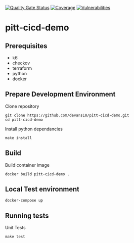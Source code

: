 [![Quality Gate Status](https://sonarcloud.io/api/project_badges/measure?project=devans10_pitt-cicd-demo&metric=alert_status)](https://sonarcloud.io/summary/new_code?id=devans10_pitt-cicd-demo) [![Coverage](https://sonarcloud.io/api/project_badges/measure?project=devans10_pitt-cicd-demo&metric=coverage)](https://sonarcloud.io/summary/new_code?id=devans10_pitt-cicd-demo) [![Vulnerabilities](https://sonarcloud.io/api/project_badges/measure?project=devans10_pitt-cicd-demo&metric=vulnerabilities)](https://sonarcloud.io/summary/new_code?id=devans10_pitt-cicd-demo)

# pitt-cicd-demo

## Prerequisites

+ k6
+ checkov
+ terraform
+ python
+ docker

## Prepare Development Environment

Clone repository
```
git clone https://github.com/devans10/pitt-cicd-demo.git
cd pitt-cicd-demo
```

Install python dependancies
```
make install
```

## Build 
Build container image
```
docker build pitt-cicd-demo .
```

## Local Test environment
```
docker-compose up
```

## Running tests
Unit Tests
```
make test